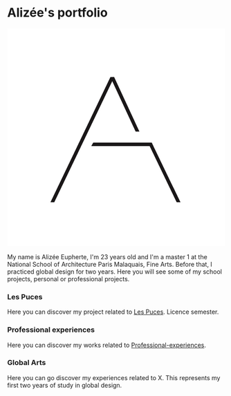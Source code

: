 # Alizée's portfolio


![](logo3-1.png?raw=true)

My name is Alizée Eupherte, I'm 23 years old and I'm a master 1 at the National School of Architecture Paris Malaquais, Fine Arts.
Before that, I practiced global design for two years.
Here you will see some of my school projects, personal or professional projects.


### Les Puces

Here you can discover my project related to [Les Puces](https://alizeeeupherte.github.io/Les_Puces/).
Licence semester.




### Professional experiences

Here you can discover my works related to [Professional-experiences](https://alizeeeupherte.github.io/Professional-experiences/). 




### Global Arts

Here you can go discover my experiences related to X.
This represents my first two years of study in global design.





